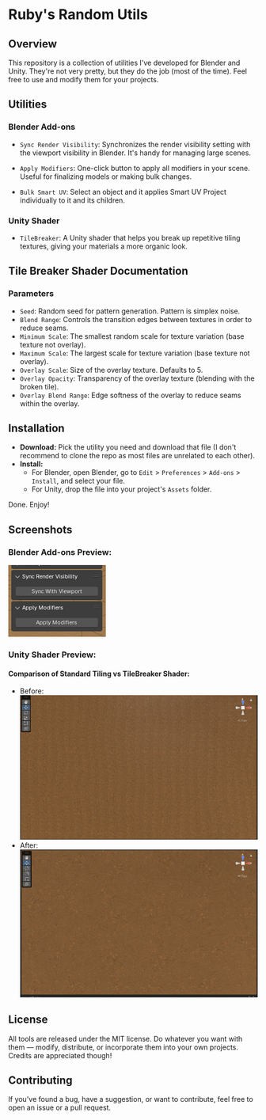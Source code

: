 # Ruby's Random Utils

## Overview
This repository is a collection of utilities I've developed for Blender and Unity. They're not very pretty, but they do the job (most of the time). Feel free to use and modify them for your projects.

## Utilities

### Blender Add-ons
- `Sync Render Visibility`: Synchronizes the render visibility setting with the viewport visibility in Blender. It's handy for managing large scenes.

- `Apply Modifiers`: One-click button to apply all modifiers in your scene. Useful for finalizing models or making bulk changes.

- `Bulk Smart UV`: Select an object and it applies Smart UV Project individually to it and its children.

### Unity Shader
- `TileBreaker`: A Unity shader that helps you break up repetitive tiling textures, giving your materials a more organic look.

## Tile Breaker Shader Documentation

### Parameters

- `Seed`: Random seed for pattern generation. Pattern is simplex noise.
- `Blend Range`: Controls the transition edges between textures in order to reduce seams.
- `Minimum Scale`: The smallest random scale for texture variation (base texture not overlay).
- `Maximum Scale`: The largest scale for texture variation (base texture not overlay).
- `Overlay Scale`: Size of the overlay texture. Defaults to 5.
- `Overlay Opacity`: Transparency of the overlay texture (blending with the broken tile).
- `Overlay Blend Range`: Edge softness of the overlay to reduce seams within the overlay.

## Installation

- **Download:** Pick the utility you need and download that file (I don't recommend to clone the repo as most files are unrelated to each other).
- **Install:** 
  - For Blender, open Blender, go to `Edit` > `Preferences` > `Add-ons` > `Install`, and select your file.
  - For Unity, drop the file into your project's `Assets` folder.

Done. Enjoy!

## Screenshots

### Blender Add-ons Preview:
  ![Blender Add-ons Preview](Imgs/preview1.png)

### Unity Shader Preview:
#### Comparison of Standard Tiling vs TileBreaker Shader:
- Before: ![Standard Tiling](Imgs/tiled.png)
- After: ![TileBreaker Shader](Imgs/tilesbroken.png)

## License
All tools are released under the MIT license. Do whatever you want with them — modify, distribute, or incorporate them into your own projects. Credits are appreciated though!

## Contributing
If you've found a bug, have a suggestion, or want to contribute, feel free to open an issue or a pull request.

